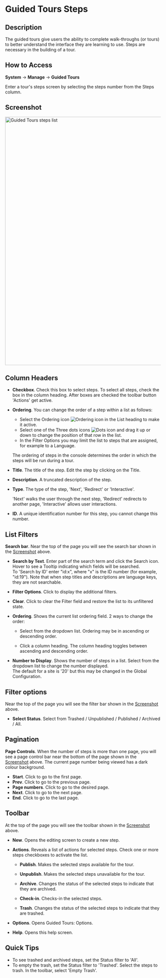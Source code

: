 <!-- Filename: Help4.x:Guided_Tours:_Steps / Display title: Guided Tours: Steps -->

# Guided Tours Steps

## Description

The guided tours give users the ability to complete walk-throughs (or tours) to better understand the interface they are learning to use. Steps are necessary in the building of a tour.

## How to Access

**System** -> **Manage** -> **Guided Tours**

Enter a tour's steps screen by selecting the steps number from the Steps column.

## Screenshot

<img alt="Guided Tours steps list" src="https://docs.joomla.org/images/c/cf/Guidedtours_steps.png" decoding="async" data-file-width="1261" data-file-height="804" width="1261" height="804">

## Column Headers

- **Checkbox**. Check this box to select steps. To select all steps, check the box in the column heading. After boxes are checked the toolbar button 'Actions' get active.

- **Ordering**. You can change the order of a step within a list as follows:
  
  - Select the Ordering icon ![Ordering icon](assets/ordering-colheader-icon.png) in the List heading to make it active.
  - Select one of the Three dots icons ![Dots icon](assets/ordering-colheader-grab-bar-icon.png) and drag it up or down to change the position of that row in the list.
  - In the Filter Options you may limit the list to steps that are assigned, for example to a Language.
  
  The ordering of steps in the console determines the order in which the steps will be run during a tour.

- **Title**. The title of the step. Edit the step by clicking on the Title.

- **Description**. A truncated description of the step.

- **Type**. The type of the step, 'Next', 'Redirect' or 'Interactive'. 
  
  'Next' walks the user through the next step, 'Redirect' redirects to another page,
   'Interactive' allows user interactions.

- **ID**. A unique identification number for this step, you cannot change this number.

## List Filters

**Search bar**. Near the top of the page you will see the search bar shown in the [Screenshot](#screenshot) above.

- **Search by Text**. Enter part of the search term and click the Search icon. Hover to see a Tooltip indicating which fields will be searched.  
  To 'Search by ID' enter "id:x", where "x" is the ID number (for example, "id:19").
  Note that when step titles and descriptions are language keys, they are not searchable.

- **Filter Options**. Click to display the additional filters.

- **Clear**. Click to clear the Filter field and restore the list to its unfiltered state.

- **Ordering**. Shows the current list ordering field. 2 ways to change the order:
  
  - Select from the dropdown list. Ordering may be in ascending or descending order.
  
  - Click a column heading. The column heading toggles between ascending and
     descending order.

- **Number to Display**. Shows the number of steps in a list. Select from the dropdown list to change the number displayed.  
  The default for a site is '20' but this may be changed in the Global Configuration.

## Filter options

Near the top of the page you will see the filter bar shown in the [Screenshot](#screenshot) above.

- **Select Status**. Select from Trashed / Unpublished / Published / Archived / All.

## Pagination

**Page Controls**. When the number of steps is more than one page, you will see a page control bar near the bottom of the page shown in the [Screenshot](#screenshot) above. The current page number being viewed has a dark colour background.

- **Start**. Click to go to the first page.
- **Prev**. Click to go to the previous page.
- **Page numbers**. Click to go to the desired page.
- **Next**. Click to go to the next page.
- **End**. Click to go to the last page.

## Toolbar

At the top of the page you will see the toolbar shown in the [Screenshot](#screenshot) above.

- **New**. Opens the editing screen to create a new step.

- **Actions**. Reveals a list of actions for selected steps. Check one or more steps checkboxes to activate the list.
  
  - **Publish**. Makes the selected steps available for the tour.
  
  - **Unpublish**. Makes the selected steps unavailable for the tour.
  
  - **Archive**. Changes the status of the selected steps to indicate that they are archived.
  
  - **Check-in**. Checks-in the selected steps.
  
  - **Trash**. Changes the status of the selected steps to indicate that they are trashed.

- **Options**. Opens Guided Tours: Options.

- **Help**. Opens this help screen.

## Quick Tips

- To see trashed and archived steps, set the Status filter to 'All'.
- To empty the trash, set the Status filter to 'Trashed'. Select the steps to trash. In the toolbar, select 'Empty Trash'.
